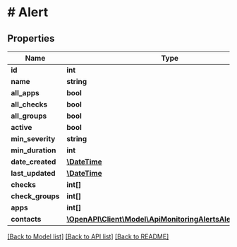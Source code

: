 # # Alert

## Properties

Name | Type | Description | Notes
------------ | ------------- | ------------- | -------------
**id** | **int** |  | [optional]
**name** | **string** |  | [optional]
**all_apps** | **bool** |  | [optional]
**all_checks** | **bool** |  | [optional]
**all_groups** | **bool** |  | [optional]
**active** | **bool** |  | [optional]
**min_severity** | **string** |  | [optional]
**min_duration** | **int** |  | [optional]
**date_created** | [**\DateTime**](\DateTime.md) |  | [optional]
**last_updated** | [**\DateTime**](\DateTime.md) |  | [optional]
**checks** | **int[]** |  | [optional]
**check_groups** | **int[]** |  | [optional]
**apps** | **int[]** |  | [optional]
**contacts** | [**\OpenAPI\Client\Model\ApiMonitoringAlertsAlertContacts[]**](ApiMonitoringAlertsAlertContacts.md) |  | [optional]

[[Back to Model list]](../../README.md#models) [[Back to API list]](../../README.md#endpoints) [[Back to README]](../../README.md)
